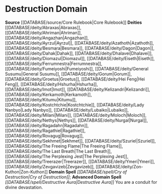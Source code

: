 ﻿---
advanced_apocryphal_spell: null
advanced_domain_spell: '[[DATABASE/spell/Destructive Aura|Destructive Aura]]'
apocryphal_spell: null
deity:
- '[[DATABASE/deity/Abraxas|Abraxas]]'
- '[[DATABASE/deity/Ahriman|Ahriman]]'
- '[[DATABASE/deity/Angazhan|Angazhan]]'
- '[[DATABASE/deity/Ayrzul|Ayrzul]]'
- '[[DATABASE/deity/Azathoth|Azathoth]]'
- '[[DATABASE/deity/Besmara|Besmara]]'
- '[[DATABASE/deity/Dagon|Dagon]]'
- '[[DATABASE/deity/Dahak|Dahak]]'
- '[[DATABASE/deity/Dhalavei|Dhalavei]]'
- '[[DATABASE/deity/Diomazul|Diomazul]]'
- '[[DATABASE/deity/Eiseth|Eiseth]]'
- '[[DATABASE/deity/Ferrumnestra|Ferrumnestra]]'
- '[[DATABASE/deity/Fumeiyoshi|Fumeiyoshi]]'
- '[[DATABASE/deity/General Susumu|General Susumu]]'
- '[[DATABASE/deity/Gorum|Gorum]]'
- '[[DATABASE/deity/Groetus|Groetus]]'
- '[[DATABASE/deity/Hei Feng|HeiFeng]]'
- '[[DATABASE/deity/Hshurha|Hshurha]]'
- '[[DATABASE/deity/Imot|Imot]]'
- '[[DATABASE/deity/Kelizandri|Kelizandri]]'
- '[[DATABASE/deity/Kerkamoth|Kerkamoth]]'
- '[[DATABASE/deity/Kitumu|Kitumu]]'
- '[[DATABASE/deity/Kostchtchie|Kostchtchie]]'
- '[[DATABASE/deity/Lady Nanbyo|Lady Nanbyo]]'
- '[[DATABASE/deity/Lubaiko|Lubaiko]]'
- '[[DATABASE/deity/Milani|Milani]]'
- '[[DATABASE/deity/Moloch|Moloch]]'
- '[[DATABASE/deity/Nethys|Nethys]]'
- '[[DATABASE/deity/Nurgal|Nurgal]]'
- '[[DATABASE/deity/Ragadahn|Ragadahn]]'
- '[[DATABASE/deity/Ragathiel|Ragathiel]]'
- '[[DATABASE/deity/Rovagug|Rovagug]]'
- '[[DATABASE/deity/Sekhmet|Sekhmet]]'
- '[[DATABASE/deity/Szuriel|Szuriel]]'
- '[[DATABASE/deity/The Freeing Flame|The Freeing Flame]]'
- '[[DATABASE/deity/The Last Breath|The Last Breath]]'
- '[[DATABASE/deity/The Perplexing Jest|The Perplexing Jest]]'
- '[[DATABASE/deity/Treerazer|Treerazer]]'
- '[[DATABASE/deity/Ymeri|Ymeri]]'
- '[[DATABASE/deity/Zevgavizeb|Zevgavizeb]]'
- '[[DATABASE/deity/Zon-Kuthon|Zon-Kuthon]]'
domain:
- '[[DATABASE/domain/Destruction Domain|Destruction]]'
domain_spell: '[[DATABASE/spell/Cry of Destruction|Cry of Destruction]]'
id: '8'
name: Destruction Domain
rarity: Common
rus_type_level: null
source: '[[DATABASE/source/Core Rulebook|Core Rulebook]]'
trait: null
type: Domain

---
# Destruction Domain

**Source** [[DATABASE/source/Core Rulebook|Core Rulebook]] 
**Deities** [[DATABASE/deity/Abraxas|Abraxas]], [[DATABASE/deity/Ahriman|Ahriman]], [[DATABASE/deity/Angazhan|Angazhan]], [[DATABASE/deity/Ayrzul|Ayrzul]], [[DATABASE/deity/Azathoth|Azathoth]], [[DATABASE/deity/Besmara|Besmara]], [[DATABASE/deity/Dagon|Dagon]], [[DATABASE/deity/Dahak|Dahak]], [[DATABASE/deity/Dhalavei|Dhalavei]], [[DATABASE/deity/Diomazul|Diomazul]], [[DATABASE/deity/Eiseth|Eiseth]], [[DATABASE/deity/Ferrumnestra|Ferrumnestra]], [[DATABASE/deity/Fumeiyoshi|Fumeiyoshi]], [[DATABASE/deity/General Susumu|General Susumu]], [[DATABASE/deity/Gorum|Gorum]], [[DATABASE/deity/Groetus|Groetus]], [[DATABASE/deity/Hei Feng|Hei Feng]], [[DATABASE/deity/Hshurha|Hshurha]], [[DATABASE/deity/Imot|Imot]], [[DATABASE/deity/Kelizandri|Kelizandri]], [[DATABASE/deity/Kerkamoth|Kerkamoth]], [[DATABASE/deity/Kitumu|Kitumu]], [[DATABASE/deity/Kostchtchie|Kostchtchie]], [[DATABASE/deity/Lady Nanbyo|Lady Nanbyo]], [[DATABASE/deity/Lubaiko|Lubaiko]], [[DATABASE/deity/Milani|Milani]], [[DATABASE/deity/Moloch|Moloch]], [[DATABASE/deity/Nethys|Nethys]], [[DATABASE/deity/Nurgal|Nurgal]], [[DATABASE/deity/Ragadahn|Ragadahn]], [[DATABASE/deity/Ragathiel|Ragathiel]], [[DATABASE/deity/Rovagug|Rovagug]], [[DATABASE/deity/Sekhmet|Sekhmet]], [[DATABASE/deity/Szuriel|Szuriel]], [[DATABASE/deity/The Freeing Flame|The Freeing Flame]], [[DATABASE/deity/The Last Breath|The Last Breath]], [[DATABASE/deity/The Perplexing Jest|The Perplexing Jest]], [[DATABASE/deity/Treerazer|Treerazer]], [[DATABASE/deity/Ymeri|Ymeri]], [[DATABASE/deity/Zevgavizeb|Zevgavizeb]], [[DATABASE/deity/Zon-Kuthon|Zon-Kuthon]]
**Domain Spell** _[[DATABASE/spell/Cry of Destruction|Cry of Destruction]]_; **Advanced Domain Spell** _[[DATABASE/spell/Destructive Aura|Destructive Aura]]_
You are a conduit for divine devastation.